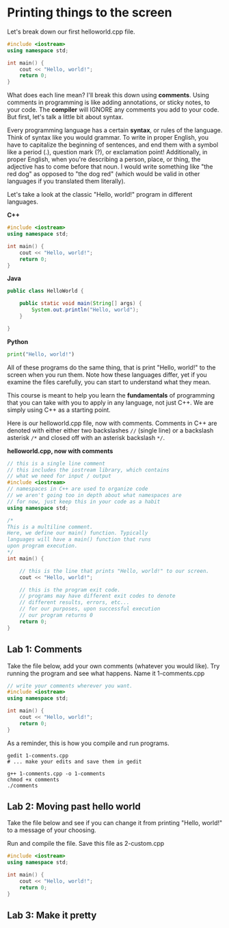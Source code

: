 # Printing things to the screen
Let's break down our first helloworld.cpp file.

```c++
#include <iostream>
using namespace std;

int main() {
    cout << "Hello, world!";
    return 0;
}
```

What does each line mean? I'll break this down using **comments**. Using comments in programming is like adding annotations, or sticky notes, to your code. The **compiler** will IGNORE any comments you add to your code. But first, let's talk a little bit about syntax.

Every programming language has a certain **syntax**, or rules of the language. Think of syntax like you would grammar. To write in proper English, you have to capitalize the beginning of sentences, and end them with a symbol like a period (.), question mark (?), or exclamation point! Additionally, in proper English, when you're describing a person, place, or thing, the adjective has to come before that noun. I would write something like "the red dog" as opposed to "the dog red" (which would be valid in other languages if you translated them literally).

Let's take a look at the classic "Hello, world!" program in different languages.

**C++**
```c++
#include <iostream>
using namespace std;

int main() {
    cout << "Hello, world!";
    return 0;
}
```

**Java**
```java
public class HelloWorld {

    public static void main(String[] args) {
        System.out.println("Hello, world");
    }

}
```
**Python**
```python
print("Hello, world!")
```

All of these programs do the same thing, that is print "Hello, world!" to the screen when you run them. Note how these languages differ, yet if you examine the files carefully, you can start to understand what they mean. 

This course is meant to help you learn the **fundamentals** of programming that you can take with you to apply in any language, not just C++. We are simply using C++ as a starting point.

Here is our helloworld.cpp file, now with comments. Comments in C++ are denoted with either either two backslashes `//` (single line) or a backslash asterisk `/*` and closed off with an asterisk backslash `*/`.

**helloworld.cpp, now with comments**
```c++
// this is a single line comment
// this includes the iostream library, which contains
// what we need for input / output
#include <iostream>
// namespaces in C++ are used to organize code
// we aren't going too in depth about what namespaces are
// for now, just keep this in your code as a habit
using namespace std;

/* 
This is a multiline comment. 
Here, we define our main() function. Typically
languages will have a main() function that runs
upon program execution.
*/
int main() {

    // this is the line that prints "Hello, world!" to our screen.
    cout << "Hello, world!";

    // this is the program exit code.
    // programs may have different exit codes to denote
    // different results, errors, etc...
    // for our purposes, upon successful execution
    // our program returns 0
    return 0;
}
```

## Lab 1: Comments
Take the file below, add your own comments (whatever you would like). Try running the program and see what happens. Name it 1-comments.cpp

```c++
// write your comments wherever you want.
#include <iostream>
using namespace std;

int main() {
    cout << "Hello, world!";
    return 0;
}
```

As a reminder, this is how you compile and run programs.
```
gedit 1-comments.cpp
# ... make your edits and save them in gedit

g++ 1-comments.cpp -o 1-comments
chmod +x comments
./comments
```

## Lab 2: Moving past hello world
Take the file below and see if you can change it from printing "Hello, world!" to a message of your choosing. 

Run and compile the file. Save this file as 2-custom.cpp

```c++
#include <iostream>
using namespace std;

int main() {
    cout << "Hello, world!";
    return 0;
}
```

## Lab 3: Make it pretty

